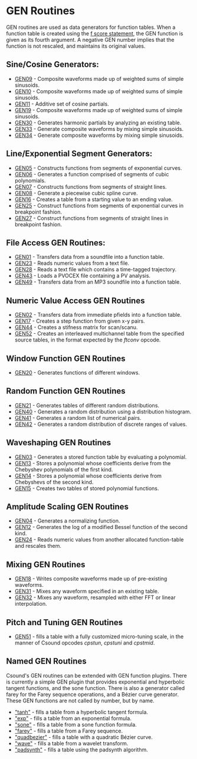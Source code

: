 # **GEN Routines**

GEN routines are used as data generators for function tables. When a function table is created using the [f score statement](../../scoregens/f), the GEN function is given as its fourth argument. A negative GEN number implies that the function is not rescaled, and maintains its original values.

## Sine/Cosine Generators:

* [GEN09](../../scoregens/gen09) - Composite waveforms made up of weighted sums of simple sinusoids.
* [GEN10](../../scoregens/gen10) - Composite waveforms made up of weighted sums of simple sinusoids.
* [GEN11](../../scoregens/gen11) - Additive set of cosine partials.
* [GEN19](../../scoregens/gen19) - Composite waveforms made up of weighted sums of simple sinusoids.
* [GEN30](../../scoregens/gen30) - Generates harmonic partials by analyzing an existing table.
* [GEN33](../../scoregens/gen33) - Generate composite waveforms by mixing simple sinusoids.
* [GEN34](../../scoregens/gen34) - Generate composite waveforms by mixing simple sinusoids.

## Line/Exponential Segment Generators:

* [GEN05](../../scoregens/gen05) - Constructs functions from segments of exponential curves.
* [GEN06](../../scoregens/gen06) - Generates a function comprised of segments of cubic polynomials.
* [GEN07](../../scoregens/gen07) - Constructs functions from segments of straight lines.
* [GEN08](../../scoregens/gen08) - Generate a piecewise cubic spline curve.
* [GEN16](../../scoregens/gen16) - Creates a table from a starting value to an ending value.
* [GEN25](../../scoregens/gen25) - Construct functions from segments of exponential curves in breakpoint fashion.
* [GEN27](../../scoregens/gen27) - Construct functions from segments of straight lines in breakpoint fashion.

## File Access GEN Routines:

* [GEN01](../../scoregens/gen01) -  Transfers data from a soundfile into a function table.
* [GEN23](../../scoregens/gen23) - Reads numeric values from a text file.
* [GEN28](../../scoregens/gen28) -  Reads a text file which contains a time-tagged trajectory.
* [GEN43](../../scoregens/gen43) - Loads a PVOCEX file containing a PV analysis.
* [GEN49](../../scoregens/gen49) - Transfers data from an MP3 soundfile into a function table.

## Numeric Value Access GEN Routines

* [GEN02](../../scoregens/gen02) -  Transfers data from immediate pfields into a function table.
* [GEN17](../../scoregens/gen17) - Creates a step function from given x-y pairs.
* [GEN44](../../scoregens/gen44) - Creates a stifness matrix for scan/scanu.
* [GEN52](../../scoregens/gen52) - Creates an interleaved multichannel table from the specified source tables, in the format expected by the _ftconv_ opcode.

## Window Function GEN Routines

* [GEN20](../../scoregens/gen20) -  Generates functions of different windows.

## Random Function GEN Routines

* [GEN21](../../scoregens/gen21) -  Generates tables of different random distributions.
* [GEN40](../../scoregens/gen40) - Generates a random distribution using a distribution histogram.
* [GEN41](../../scoregens/gen41) -  Generates a random list of numerical pairs.
* [GEN42](../../scoregens/gen42) - Generates a random distribution of discrete ranges of values.

## Waveshaping GEN Routines

* [GEN03](../../scoregens/gen03) -  Generates a stored function table by evaluating a polynomial.
* [GEN13](../../scoregens/gen13) - Stores a polynomial whose coefficients derive from the Chebyshev polynomials of the first kind.
* [GEN14](../../scoregens/gen14) -  Stores a polynomial whose coefficients derive from Chebyshevs of the second kind.
* [GEN15](../../scoregens/gen15) - Creates two tables of stored polynomial functions.

## Amplitude Scaling GEN Routines

* [GEN04](../../scoregens/gen04) -  Generates a normalizing function.
* [GEN12](../../scoregens/gen12) - Generates the log of a modified Bessel function of the second kind.
* [GEN24](../../scoregens/gen24) -  Reads numeric values from another allocated function-table and rescales them.

## Mixing GEN Routines

* [GEN18](../../scoregens/gen18) -  Writes composite waveforms made up of pre-existing waveforms.
* [GEN31](../../scoregens/gen31) - Mixes any waveform specified in an existing table.
* [GEN32](../../scoregens/gen32) -   Mixes any waveform, resampled with either FFT or linear interpolation.

## Pitch and Tuning GEN Routines
* [GEN51](../../scoregens/gen51) - fills a table with a fully customized micro-tuning scale, in the manner of Csound opcodes _cpstun_, _cpstuni_ and _cpstmid_.

## Named GEN Routines

Csound's GEN routines can be extended with GEN function plugins. There is currently a simple GEN plugin that provides exponential and hyperbolic tangent functions, and the sone function. There is also a generator called farey for the Farey sequence operations, and a Bézier curve generator. These GEN functions are not called by number, but by name.

* ["tanh"](../../scoregens/gentanh) - fills a table from a hyperbolic tangent formula.
* ["exp"](../../scoregens/genexp) - fills a table from an exponential formula.
* ["sone"](../../scoregens/gensone) - fills a table from a sone function formula.
* ["farey"](../../scoregens/genfarey) - fills a table from a Farey sequence.
* ["quadbezier"](../../scoregens/genquadbezier) - fills a table with a quadratic Bézier curve.
* ["wave"](../../scoregens/genwave) - fills a table from a wavelet transform.
* ["padsynth"](../../scoregens/genpadsynth) - fills a table using the padsynth algorithm.
